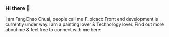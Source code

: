 ### Hi there 👋
I am FangChao Chuai, people call me F_picaco.Front end development is currently under way.I am a painting lover & Technology lover. Find out more about me & feel free to connect with me here:
